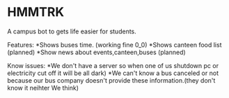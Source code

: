 # HMMTRK
A campus bot to gets life easier for students.

Features:
*Shows buses time. (working fine 0_0)
*Shows canteen food list (planned)
*Show news about events,canteen,buses (planned)

Know issues:
*We don't have a server so when one of us shutdown pc or electricity cut off it will be all dark)
*We can't know a bus canceled or not because our bus company doesn't provide these information.(they don't know it neihter We think)
